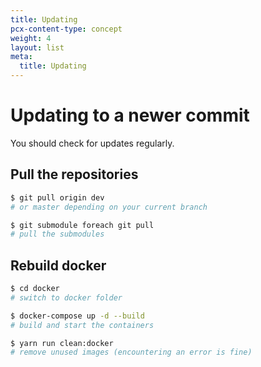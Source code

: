 ```yaml
---
title: Updating
pcx-content-type: concept
weight: 4
layout: list
meta:
  title: Updating
---
```


# Updating to a newer commit

You should check for updates regularly.

## Pull the repositories

```bash
$ git pull origin dev 
# or master depending on your current branch

$ git submodule foreach git pull
# pull the submodules
```

## Rebuild docker

```bash
$ cd docker
# switch to docker folder

$ docker-compose up -d --build
# build and start the containers

$ yarn run clean:docker
# remove unused images (encountering an error is fine)
```
